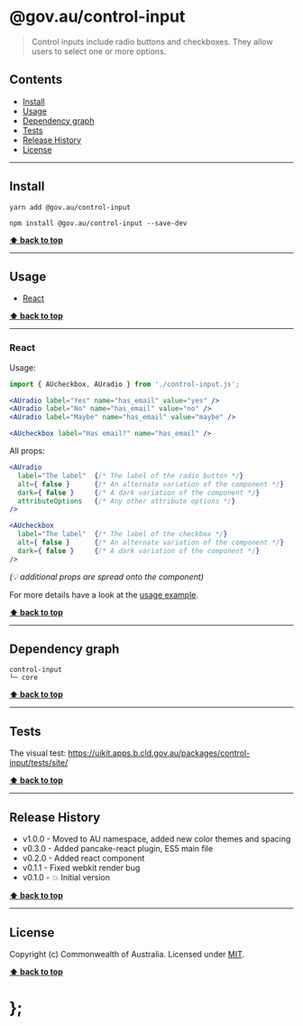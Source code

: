 @gov.au/control-input
============

> Control inputs include radio buttons and checkboxes. They allow users to select one or more options.


## Contents

* [Install](#install)
* [Usage](#usage)
* [Dependency graph](#dependency-graph)
* [Tests](#tests)
* [Release History](#release-history)
* [License](#license)


----------------------------------------------------------------------------------------------------------------------------------------------------------------


## Install


```shell
yarn add @gov.au/control-input
```

```shell
npm install @gov.au/control-input --save-dev
```


**[⬆ back to top](#contents)**


----------------------------------------------------------------------------------------------------------------------------------------------------------------


## Usage


* [React](#react)


**[⬆ back to top](#contents)**


----------------------------------------------------------------------------------------------------------------------------------------------------------------


### React

Usage:

```jsx
import { AUcheckbox, AUradio } from './control-input.js';

<AUradio label="Yes" name="has_email" value="yes" />
<AUradio label="No" name="has_email" value="no" />
<AUradio label="Maybe" name="has_email" value="maybe" />

<AUcheckbox label="Has email?" name="has_email" />
```

All props:

```jsx
<AUradio
  label="The label"  {/* The label of the radio button */}
  alt={ false }      {/* An alternate variation of the component */}
  dark={ false }     {/* A dark variation of the component */}
  attributeOptions   {/* Any other attribute options */}
/>

<AUcheckbox
  label="The label"  {/* The label of the checkbox */}
  alt={ false }      {/* An alternate variation of the component */}
  dark={ false }     {/* A dark variation of the component */}
/>
```
_(💡 additional props are spread onto the component)_

For more details have a look at the [usage example](https://github.com/govau/uikit/tree/master/packages/control-input/tests/react/index.js).


**[⬆ back to top](#contents)**


----------------------------------------------------------------------------------------------------------------------------------------------------------------


## Dependency graph

```shell
control-input
└─ core
```


**[⬆ back to top](#contents)**


----------------------------------------------------------------------------------------------------------------------------------------------------------------


## Tests

The visual test: https://uikit.apps.b.cld.gov.au/packages/control-input/tests/site/


**[⬆ back to top](#contents)**


----------------------------------------------------------------------------------------------------------------------------------------------------------------


## Release History

* v1.0.0 - Moved to AU namespace, added new color themes and spacing
* v0.3.0 - Added pancake-react plugin, ES5 main file
* v0.2.0 - Added react component
* v0.1.1 - Fixed webkit render bug
* v0.1.0 - 💥 Initial version


**[⬆ back to top](#contents)**


----------------------------------------------------------------------------------------------------------------------------------------------------------------


## License

Copyright (c) Commonwealth of Australia.
Licensed under [MIT](https://raw.githubusercontent.com/govau/uikit/packages/core/master/LICENSE).


**[⬆ back to top](#contents)**

# };
